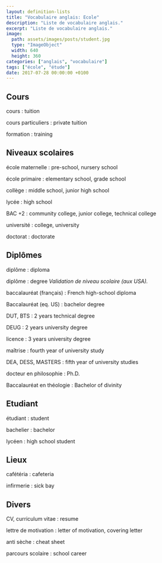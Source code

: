 ```yaml
---
layout: definition-lists
title: "Vocabulaire anglais: Ecole"
description: "Liste de vocabulaire anglais."
excerpt: "Liste de vocabulaire anglais."
image:
  path: assets/images/posts/student.jpg
  type: "ImageObject"
  width: 640
  height: 360
categories: ["anglais", "vocabulaire"]
tags: ["école", "étude"]
date: 2017-07-28 00:00:00 +0100
---
```


## Cours

cours
: tuition

cours particuliers
: private tuition

formation
: training


## Niveaux scolaires

école maternelle
: pre-school, nursery school

école primaire
: elementary school, grade school

collège
: middle school, junior high school

lycée
: high school

BAC +2
: community college, junior college, technical college

université
: college, university

doctorat
: doctorate


## Diplômes

diplôme
: diploma

diplôme
: degree
*Validation de niveau scolaire (aux USA).*

baccalauréat (français)
: French high-school diploma

Baccalauréat (eq. US)
: bachelor degree

DUT, BTS
: 2 years technical degree

DEUG
: 2 years university degree

licence
: 3 years university degree

maîtrise
: fourth year of university study

DEA, DESS, MASTERS
: fifth year of university studies

docteur en philosophie
: Ph.D.

Baccalauréat en théologie
: Bachelor of divinity


## Etudiant

étudiant
: student

bachelier
: bachelor

lycéen
: high school student


## Lieux

cafétéria
: cafeteria

infirmerie
: sick bay


## Divers

CV, curriculum vitae
: resume

lettre de motivation
: letter of motivation, covering letter

anti sèche
: cheat sheet

parcours scolaire
: school career
